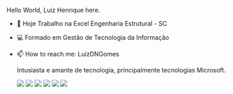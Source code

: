 Hello World, Luiz Henrique here.


- 🔭 Hoje Trabalho na Excel Engenharia Estrutural - SC
- 💻 Formado em Gestão de Tecnologia da Informação
- 📫 How to reach me: LuizDNGomes
  
  
  Intusiasta e amante de tecnologia, principalmente tecnologias Microsoft. 
  
  <div>
    <a href="https://www.youtube.com/@BatalhaoWin" target="_blank"><img src="https://img.shields.io/badge/YouTube-FF0000?style=for-the-badge&logo=youtube&logoColor=white" target="_blank"></a>
     <a href="https://www.linkedin.com/in/luizdngomes/" target="_blank"><img src="https://img.shields.io/badge/-LinkedIn-%230077B5?style=for-the-badge&logo=linkedin&logoColor=white" target="_blank"></a> 
    <a href="https://answers.microsoft.com/pt-br/profile/f12fd1a9-c778-4718-95c7-3dcb12feb2c0" target="_blank"><img src="https://img.shields.io/badge/Windows-0078D6?style=for-the-badge&logo=windows&logoColor=white"></a>
     <a href="https://api.whatsapp.com/send?phone=5521976623377" target="_blank"><img src="https://img.shields.io/badge/WhatsApp-25D366?style=for-the-badge&logo=whatsapp&logoColor=white"></a>
  <a href="https://www.instagram.com/luizdngomes" target="_blank"><img src="https://img.shields.io/badge/-Instagram-%23E4405F?style=for-the-badge&logo=instagram&logoColor=white" target="_blank"></a>
  <a href = "mailto:luizdngomes@live.com"><img src="https://img.shields.io/badge/-outlook-%23333?style=for-the-badge&logo=outlook&logoColor=white" target="_blank"></a>

 </div>
